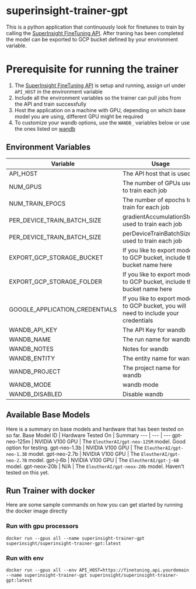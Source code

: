 # superinsight-trainer-gpt
This is a python application that continuously look for finetunes to train by calling the [SuperInsight FineTuning API](https://github.com/superinsight/superinsight-api-finetuning). After traning has been completed the model can be exported to GCP bucket defined by your environment variable.

# Prerequisite for running the trainer

1. The [SuperInsight FineTuning API](https://github.com/superinsight/superinsight-api-finetuning) is setup and running, assign url under `API_HOST` in the environment variable
2. Include all the environment variables so the trainer can pull jobs from the API and train successfully
3. Host the application on a machine with GPU, depending on which base model you are using, different GPU might be required
4. To customize your wandb options, use the `WANDB_` variables below or use the ones listed on [wandb](https://docs.wandb.ai/guides/track/advanced/environment-variables)

## Environment Variables 
Variable | Usage | Required | Default
--- | --- | --- | ---
API_HOST | The API host that is used | True | None
NUM_GPUS | The number of GPUs used to train each job | True | 1
NUM_TRAIN_EPOCS | The number of epochs to train for each job | True | 1
PER_DEVICE_TRAIN_BATCH_SIZE | gradientAccumulationSteps used to train each job | True | 1
PER_DEVICE_TRAIN_BATCH_SIZE | perDeviceTrainBatchSize used to train each job | True | 2
EXPORT_GCP_STORAGE_BUCKET | If you like to export models to GCP bucket, include the bucket name here | False | None
EXPORT_GCP_STORAGE_FOLDER | If you like to export models to GCP bucket, include the bucket name here | False | None
GOOGLE_APPLICATION_CREDENTIALS | If you like to export models to GCP bucket, you will need to include your credentials | False | None
WANDB_API_KEY | The API Key for wandb | False | None
WANDB_NAME | The run name for wandb | False | None
WANDB_NOTES | Notes for wandb  | False | None
WANDB_ENTITY | The entity name for wandb  | False | None
WANDB_PROJECT | The project name for wandb  | False | None
WANDB_MODE | wandb mode | False | None
WANDB_DISABLED | Disable wandb | False | True

## Available Base Models
Here is a summary on base models and hardware that has been tested on so far.
Base Model ID | Hardware Tested On | Summary
--- | --- | ---
gpt-neo-125m | NVIDIA V100 GPU | The `EleutherAI/gpt-neo-125M` model. Good option for testing.
gpt-neo-1.3b | NVIDIA V100 GPU | The `EleutherAI/gpt-neo-1.3B` model.
gpt-neo-2.7b | NVIDIA V100 GPU | The `EleutherAI/gpt-neo-2.7B` model.
gpt-j-6b | NVIDIA V100 GPU | The `EleutherAI/gpt-j-6B` model.
gpt-neox-20b | N/A | The `EleutherAI/gpt-neox-20b` model. Haven't tested on this yet.


## Run Trainer with docker
Here are some sample commands on how you can get started by running the docker image directly

### Run with gpu processors
```
docker run --gpus all --name superinsight-trainer-gpt superinsight/superinsight-trainer-gpt:latest
```
### Run with env
```
docker run --gpus all --env API_HOST=https://finetuning.api.yourdomain --name superinsight-trainer-gpt superinsight/superinsight-trainer-gpt:latest
```